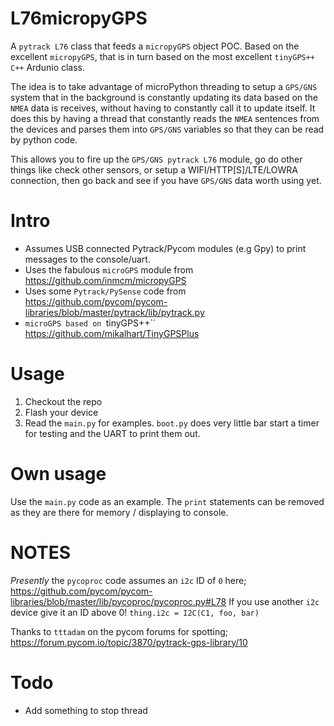# L76micropyGPS
A ``pytrack L76`` class that feeds a ``micropyGPS`` object POC.  Based on the excellent ``micropyGPS``, that is in turn based on the most excellent ``tinyGPS++`` ``C++`` Ardunio class.

The idea is to take advantage of microPython threading to setup a ``GPS/GNS`` system that in the background is constantly updating its data based on the ``NMEA`` data is receives, without having to constantly call it to update itself.  It does this by having a thread that constantly reads the ``NMEA`` sentences from the devices and parses them into ``GPS/GNS`` variables so that they can be read by python code.

This allows you to fire up the ``GPS/GNS pytrack L76`` module, go do other things like check other sensors, or setup a WIFI/HTTP[S]/LTE/LOWRA connection, then go back and see if you have ``GPS/GNS`` data worth using yet.

Intro
================
* Assumes USB connected Pytrack/Pycom modules (e.g Gpy) to print messages to the console/uart.
* Uses the fabulous ``microGPS`` module from https://github.com/inmcm/micropyGPS
* Uses some ``Pytrack/PySense`` code from 
https://github.com/pycom/pycom-libraries/blob/master/pytrack/lib/pytrack.py
* ``microGPS based on ``tinyGPS++`` https://github.com/mikalhart/TinyGPSPlus

Usage
=================
1. Checkout the repo
2. Flash your device
3. Read the ``main.py`` for examples.  ``boot.py`` does very little bar start a timer for testing and the UART to print them out.

Own usage
=================
Use the ``main.py`` code as an example.  The ``print`` statements can be removed as they are there for memory / displaying to console.

NOTES
=================
*Presently* the ``pycoproc`` code assumes an ``i2c`` ID of ``0`` here; https://github.com/pycom/pycom-libraries/blob/master/lib/pycoproc/pycoproc.py#L78  If you use another ``i2c`` device give it an ID above 0! ``thing.i2c = I2C(C1, foo, bar)``

Thanks to ``tttadam`` on the pycom forums for spotting; https://forum.pycom.io/topic/3870/pytrack-gps-library/10


Todo
=================
* Add something to stop thread
